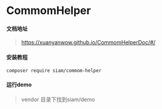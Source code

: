 # CommomHelper
#### 文档地址
> https://xuanyanwow.github.io/CommomHelperDoc/#/

#### 安装教程
```
composer require siam/commom-helper
```

#### 运行demo
> vendor 目录下找到siam/demo
